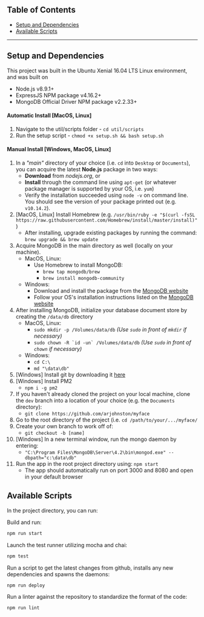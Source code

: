 ## Table of Contents
- [Setup and Dependencies](#setup-and-dependencies)
- [Available Scripts](#available-scripts)

---

## Setup and Dependencies
This project was built in the Ubuntu Xenial 16.04 LTS Linux environment, and was built on
- Node.js v8.9.1+
- ExpressJS NPM package v4.16.2+
- MongoDB Official Driver NPM package v2.2.33+

#### Automatic Install [MacOS, Linux]
  1. Navigate to the util/scripts folder
    - `cd util/scripts`
  2. Run the setup script
    - `chmod +x setup.sh && bash setup.sh`

#### Manual Install [Windows, MacOS, Linux]
  1. In a _"main"_ directory of your choice (i.e. `cd` into `Desktop` or `Documents`), you can acquire the latest **Node.js** package in two ways:
      - **Download** from *nodejs.org*, or
      - **Install** through the command line using `apt-get` (or whatever package manager is supported by your OS, i.e. `yum`)
      - Verify the installation succeeded using `node -v` on command line. You should see the version of your package printed out (e.g. `v10.14.2`).
  2. [MacOS, Linux] Install Homebrew (e.g. `/usr/bin/ruby -e "$(curl -fsSL https://raw.githubusercontent.com/Homebrew/install/master/install)"`)
      - After installing, upgrade existing packages by running the command: `brew upgrade && brew update`
  3. Acquire MongoDB in the main directory as well (locally on your machine).
      - MacOS, Linux:
        - Use Homebrew to install MongoDB:
          - `brew tap mongodb/brew`
          - `brew install mongodb-community`
      - Windows:
        - Download and install the package from the [MongoDB website](https://docs.mongodb.com/manual/tutorial/install-mongodb-on-windows/)
        - Follow your OS's installation instructions listed on the [MongoDB website](https://www.mongodb.com/)
  4. After installing MongoDB, initialize your database document store by creating the `/data/db` directory
      - MacOS, Linux:
        - `sudo mkdir -p /Volumes/data/db` _(Use `sudo` in front of `mkdir` if necessary)_
        - ``sudo chown -R `id -un` /Volumes/data/db`` _(Use `sudo` in front of `chown` if necessary)_
      - Windows:
        - `cd C:\`
        - `md "\data\db"`
  5. [Windows] Install git by downloading it [here](https://git-scm.com/download/win)
  6. [Windows] Install PM2
      - `npm i -g pm2`
  7. If you haven't already cloned the project on your local machine, clone the `dev` branch into a location of your choice (e.g. the `Documents` directory):
      - `git clone https://github.com/arjohnston/myface`
  8. Go to the root directory of the project (i.e. `cd /path/to/your/.../myface/`
  9. Create your own branch to work off of:
      - `git checkout -b [name]`
  10. [Windows] In a new terminal window, run the mongo daemon by entering:
      - `"C:\Program Files\MongoDB\Server\4.2\bin\mongod.exe" --dbpath="c:\data\db"`
  11. Run the app in the root project directory using: `npm start`
      - The app should automatically run on port 3000 and 8080 and open in your default browser

## Available Scripts

In the project directory, you can run:

Build and run:
```sh
npm run start
```

Launch the test runner utilizing mocha and chai:
```sh
npm test
```

Run a script to get the latest changes from github, installs any new dependencies and spawns the daemons:
```sh
npm run deploy
```

Run a linter against the repository to standardize the format of the code:
```sh
npm run lint
```
